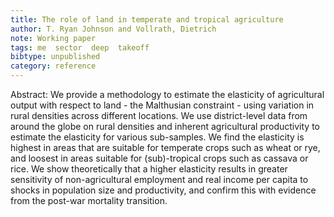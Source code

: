 ```yaml
---
title: The role of land in temperate and tropical agriculture
author: T. Ryan Johnson and Vollrath, Dietrich
note: Working paper
tags: me  sector  deep  takeoff
bibtype: unpublished
category: reference
---
```

Abstract: We provide a methodology to estimate the elasticity of agricultural output with respect to land - the Malthusian constraint - using variation in rural densities across different locations. We use district-level data from around the globe on rural densities and inherent agricultural productivity to estimate the elasticity for various sub-samples. We find the elasticity is highest in areas that are suitable for temperate crops such as wheat or rye, and loosest in areas suitable for (sub)-tropical crops such as cassava or rice. We show theoretically that a higher elasticity results in greater sensitivity of non-agricultural employment and real income per capita to shocks in population size and productivity, and confirm this with evidence from the post-war mortality transition.
